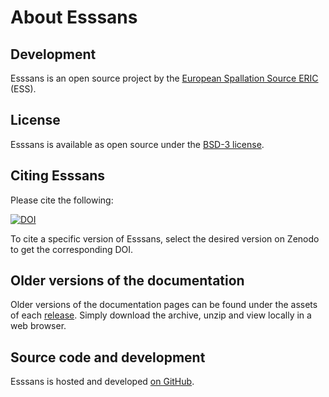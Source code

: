 # About Esssans

## Development

Esssans is an open source project by the [European Spallation Source ERIC](https://europeanspallationsource.se/) (ESS).

## License

Esssans is available as open source under the [BSD-3 license](https://opensource.org/licenses/BSD-3-Clause).

## Citing Esssans

Please cite the following:

[![DOI](https://zenodo.org/badge/685058554.svg)](https://zenodo.org/doi/10.5281/zenodo.10057069)

To cite a specific version of Esssans, select the desired version on Zenodo to get the corresponding DOI.

## Older versions of the documentation

Older versions of the documentation pages can be found under the assets of each [release](https://github.com/scipp/esssans/releases).
Simply download the archive, unzip and view locally in a web browser.

## Source code and development

Esssans is hosted and developed [on GitHub](https://github.com/scipp/esssans).
